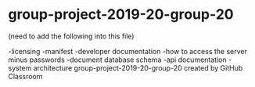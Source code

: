 # group-project-2019-20-group-20
(need to add the following into this file)

-licensing
-manifest
-developer documentation
-how to access the server minus passwords
-document database schema
-api documentation
-system architecture
group-project-2019-20-group-20 created by GitHub Classroom
